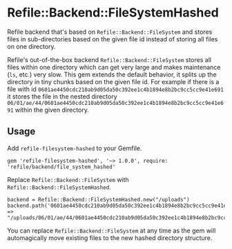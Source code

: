 # Refile::Backend::FileSystemHashed

Refile backend that's based on `Refile::Backend::FileSystem` and stores files in sub-directories based on the given file id instead of storing all files on one directory.

Refile's out-of-the-box backend `Refile::Backend::FileSystem` stores all files within one directory which can get very large and makes maintenance (`ls`, etc.) very slow. This gem extends the default behavior, it splits up the directory in tiny chunks based on the given file id. For example if there is a file with id `0601ae4450cdc210ab9d05da50c392ee1c4b1894e8b2bc9cc5cc9e41e691` it stores the file in the nested directory `06/01/ae/44/0601ae4450cdc210ab9d05da50c392ee1c4b1894e8b2bc9cc5cc9e41e691` within the given directory.

## Usage

Add `refile-filesystem-hashed` to your Gemfile.

    gem 'refile-filesystem-hashed', '~> 1.0.0', require: 'refile/backend/file_system_hashed'

Replace `Refile::Backend::FileSystem` with `Refile::Backend::FileSystemHashed`.

    backend = Refile::Backend::FileSystemHashed.new("/uploads")
    backend.path('0601ae4450cdc210ab9d05da50c392ee1c4b1894e8b2bc9cc5cc9e41e691')
    => "/uploads/06/01/ae/44/0601ae4450cdc210ab9d05da50c392ee1c4b1894e8b2bc9cc5cc9e41e691"

You can replace `Refile::Backend::FileSystem` at any time as the gem will automagically move existing files to the new hashed directory structure.
